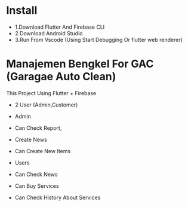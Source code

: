 # Install
- 1.Download Flutter And Firebase CLI
- 2.Download Android Studio
- 3.Run From Vscode (Using Start Debugging Or flutter web renderer)

# Manajemen Bengkel For GAC (Garagae Auto Clean)

This Project Using Flutter + Firebase
- 2 User (Admin,Customer)

- Admin
- Can Check Report,
- Create News
- Can Create New Items

- Users
- Can Check News
- Can Buy Services
- Can Check History About Services
  
